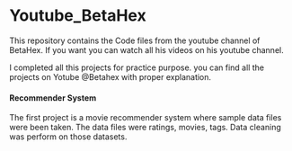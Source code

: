 # Youtube_BetaHex
This repository contains the Code files from the youtube channel of BetaHex. If you want you can watch all his videos on his youtube channel.

I completed all this projects for practice purpose. you can find all the projects on Yotube @Betahex with proper explanation.

#### Recommender System
The first project is a movie recommender system where sample data files were been taken. The data files were ratings, movies, tags. Data cleaning was perform on those datasets.
